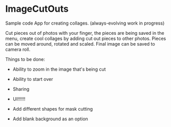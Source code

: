 ImageCutOuts
============

Sample code App for creating collages. (always-evolving work in progress) 

Cut pieces out of photos with your finger, the pieces are being saved in the menu, create cool collages by adding cut out pieces to other photos. Pieces can be moved around, rotated and scaled.
Final image can be saved to camera roll.


Things to be done:

 - Ability to zoom in the image that's being cut
 - Ability to start over
 - Sharing
 - UI!!!!!!
 
 - Add different shapes for mask cutting
 - Add blank background as an option
